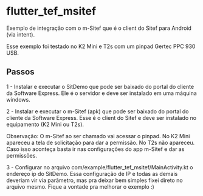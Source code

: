 # flutter_tef_msitef

Exemplo de integração com o m-Sitef que é o client do Sitef para Android (via intent). 

Esse exemplo foi testado no K2 Mini e T2s com um pinpad Gertec PPC 930 USB.

## Passos

1 - Instalar e executar o SitDemo que pode ser baixado do portal do cliente da Software Express. Ele é o servidor e deve ser instalado em uma máquina windows.

2 - Instalar e executar o m-Sitef (apk) que pode ser baixado do portal do cliente da Software Express. Esse é o client do Sitef e deve ser instalado no equipamento (K2 Mini ou T2s).

Observação: O m-Sitef ao ser chamado vai acessar o pinpad. No K2 Mini apareceu a tela de solicitação para dar a permissão. No T2s não apareceu. Caso isso aconteça basta ir nas configurações do app m-Sitef e dar as permissões. 

3 - Configurar no arquivo com/example/flutter_tef_msitef/MainActivity.kt o endereço ip do SitDemo. Essa configuração de IP e todas as demais deveriam vir via parâmetro, mas pra deixar bem simples fixei direto no arquivo mesmo. Fique a vontade pra melhorar o exemplo :)
